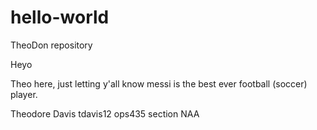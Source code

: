 # hello-world
TheoDon repository

Heyo

Theo here, just letting y'all know messi is the best ever football (soccer) player.

Theodore Davis tdavis12 ops435 section NAA
